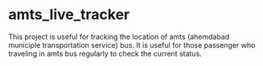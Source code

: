 # amts_live_tracker
This project is useful for tracking the location of amts (ahemdabad municiple transportation service) bus. It is useful for those passenger who traveling in amts bus regularly to check the current status.
